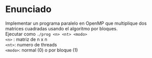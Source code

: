 # Enunciado  
Implementar un programa paralelo en OpenMP que multiplique dos matrices cuadradas usando el algoritmo por bloques.  
Ejecutar como `./prog <n> <nt> <modo>`  
`<n>` : matriz de n x n  
`<nt>`: numero de threads  
`<modo>`: normal (0) o por bloque (1)  
